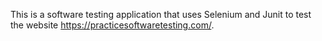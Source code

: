 This is a software testing application that uses Selenium and Junit to test the website https://practicesoftwaretesting.com/.
